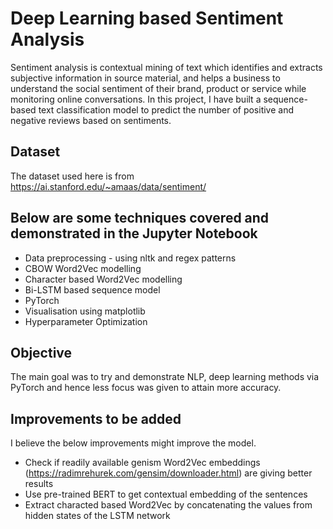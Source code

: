 # Deep Learning based Sentiment Analysis
Sentiment analysis is contextual mining of text which identifies and extracts subjective information in source material, and helps a business to understand the social sentiment of their brand, product or service while monitoring online conversations. In this project, I have built a sequence-based text classification model to predict the number of positive and negative reviews based on sentiments.

## Dataset
The dataset used here is from https://ai.stanford.edu/~amaas/data/sentiment/

## Below are some techniques covered and demonstrated in the Jupyter Notebook
* Data preprocessing - using nltk and regex patterns
* CBOW Word2Vec modelling
* Character based Word2Vec modelling
* Bi-LSTM based sequence model
* PyTorch
* Visualisation using matplotlib
* Hyperparameter Optimization

## Objective
The main goal was to try and demonstrate NLP, deep learning methods via PyTorch and hence less focus was given to attain more accuracy.

## Improvements to be added
I believe the below improvements might improve the model.
* Check if readily available genism Word2Vec embeddings (https://radimrehurek.com/gensim/downloader.html) are giving better results
* Use pre-trained BERT to get contextual embedding of the sentences
* Extract characted based Word2Vec by concatenating the values from hidden states of the LSTM network
